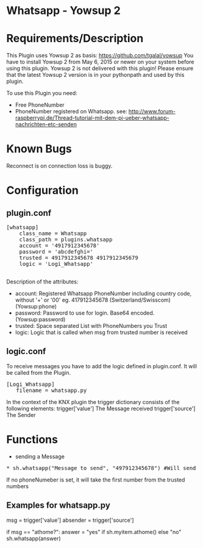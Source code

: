 # Whatsapp - Yowsup 2

# Requirements/Description

This Plugin uses Yowsup 2 as basis: https://github.com/tgalal/yowsup
You have to install Yowsup 2 from May 6, 2015 or newer on your system before using this plugin. Yowsup 2 is not delivered with this plugin!
Please ensure that the latest Yowsup 2 version is in your pythonpath and used by this plugin.

To use this Plugin you need:
* Free PhoneNumber
* PhoneNumber registered on Whatsapp. see: http://www.forum-raspberrypi.de/Thread-tutorial-mit-dem-pi-ueber-whatsapp-nachrichten-etc-senden

# Known Bugs
Reconnect is on connection loss is buggy.

# Configuration

## plugin.conf

<pre>
[whatsapp]
	class_name = Whatsapp
	class_path = plugins.whatsapp
	account = '4917912345678'
	password = 'abcdefghi='
	trusted = 4917912345678 4917912345679
	logic = 'Logi_Whatsapp'

</pre>

Description of the attributes:

* account: Registered Whatsapp PhoneNumber including country code, without '+' or '00' eg. 417912345678 (Switzerland/Swisscom) (Yowsup:phone)
* password: Password to use for login. Base64 encoded. (Yowsup:password)
* trusted: Space separated List with PhoneNumbers you Trust
* logic: Logic that is called when msg from trusted number is received

## logic.conf
To receive messages you have to add the logic defined in plugin.conf. It will be called from the Plugin.
<pre>
[Logi_Whatsapp]
   filename = whatsapp.py 
</pre>

In the context of the KNX plugin the trigger dictionary consists of the following elements:
trigger['value']    The Message received
trigger['source']   The Sender 

# Functions
* sending a Message

<pre>
* sh.whatsapp("Message to send", "497912345678") #Will send to a explicite PhoneNumber.
</pre>
If no phoneNumeber is set, it will take the first number from the trusted numbers


## Examples for whatsapp.py

msg = trigger['value']
absender = trigger['source']

if msg == "athome?":
    answer = "yes" if sh.myitem.athome() else "no"
    sh.whatsapp(answer)

